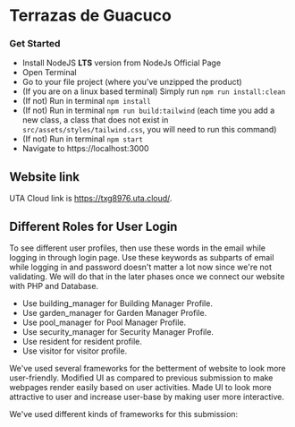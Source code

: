 # Terrazas de Guacuco

### Get Started

- Install NodeJS **LTS** version from NodeJs Official Page
- Open Terminal
- Go to your file project (where you’ve unzipped the product)
- (If you are on a linux based terminal) Simply run `npm run install:clean`
- (If not) Run in terminal `npm install`
- (If not) Run in terminal `npm run build:tailwind` (each time you add a new class, a class that does not exist in `src/assets/styles/tailwind.css`, you will need to run this command)
- (If not) Run in terminal `npm start`
- Navigate to https://localhost:3000

## Website link 

UTA Cloud link is https://txg8976.uta.cloud/.

## Different Roles for User Login

To see different user profiles, then use these words in the email while logging in through login page.
Use these keywords as subparts of email while logging in and password doesn't matter a lot now since we're not validating.
We will do that in the later phases once we connect our website with PHP and Database.

- Use building_manager for Building Manager Profile.
- Use garden_manager for Garden Manager Profile.
- Use pool_manager for Pool Manager Profile.
- Use security_manager for Security Manager Profile.
- Use resident for resident profile.
- Use visitor for visitor profile.

We've used several frameworks for the betterment of website to look more user-friendly.
Modified UI as compared to previous submission to make webpages render easily based on user activities.
Made UI to look more attractive to user and increase user-base by making user more interactive.

We've used different kinds of frameworks for this submission:

